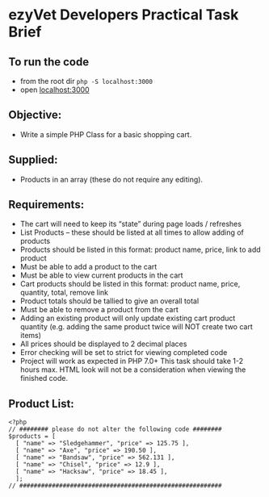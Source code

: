 # ezyVet Developers Practical Task Brief

## To run the code

- from the root dir
  `php -S localhost:3000`
- open [localhost:3000](http://localhost:3000/)

## Objective:

- Write a simple PHP Class for a basic shopping cart.

## Supplied:

- Products in an array (these do not require any editing).

## Requirements:

- The cart will need to keep its “state” during page loads / refreshes
- List Products – these should be listed at all times to allow adding of products
- Products should be listed in this format: product name, price, link to add product
- Must be able to add a product to the cart
- Must be able to view current products in the cart
- Cart products should be listed in this format: product name, price, quantity, total, remove link
- Product totals should be tallied to give an overall total
- Must be able to remove a product from the cart
- Adding an existing product will only update existing cart product quantity (e.g. adding the same product twice will NOT create two cart items)
- All prices should be displayed to 2 decimal places
- Error checking will be set to strict for viewing completed code
- Project will work as expected in PHP 7.0+
  This task should take 1-2 hours max. HTML look will not be a consideration when viewing the finished code.

## Product List:

```
<?php
// ######## please do not alter the following code ########
$products = [
  [ "name" => "Sledgehammer", "price" => 125.75 ],
  [ "name" => "Axe", "price" => 190.50 ],
  [ "name" => "Bandsaw", "price" => 562.131 ],
  [ "name" => "Chisel", "price" => 12.9 ],
  [ "name" => "Hacksaw", "price" => 18.45 ],
  ];
// ########################################################
```
